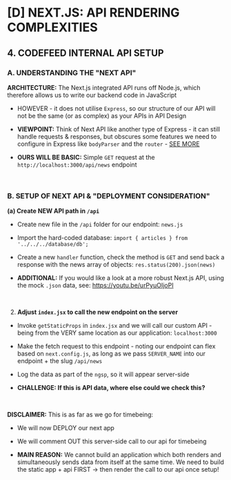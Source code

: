 # [D] NEXT.JS: API RENDERING COMPLEXITIES

## 4. CODEFEED INTERNAL API SETUP

### A. UNDERSTANDING THE "NEXT API"

**ARCHITECTURE:** The Next.js integrated API runs off Node.js, which therefore allows us to write our backend code in JavaScript

- HOWEVER - it does not utilise `Express`, so our structure of our API will not be the same (or as complex) as your APIs in API Design

- **VIEWPOINT:** Think of Next API like another type of Express - it can still handle requests & responses, but obscures some features we need to configure in Express like `bodyParser` and the `router` - [SEE MORE](https://nextjs.org/docs/pages/building-your-application/routing/api-routes)

- **OURS WILL BE BASIC:** Simple `GET` request at the `http://localhost:3000/api/news` endpoint

&nbsp;

### B. SETUP OF NEXT API & "DEPLOYMENT CONSIDERATION"

**(a) Create NEW API path in `/api`**

- Create new file in the `/api` folder for our endpoint: `news.js`

- Import the hard-coded database: `import { articles } from '../../../database/db';`

- Create a new `handler` function, check the method is `GET` and send back a response with the news array of objects: `res.status(200).json(news)`

- **ADDITIONAL:** If you would like a look at a more robust Next.js API, using the mock `.json` data, see: https://youtu.be/urPyuOIjoPI

&nbsp;

2. **Adjust `index.jsx` to call the new endpoint on the server**

- Invoke `getStaticProps` in `index.jsx` and we will call our custom API - being from the VERY same location as our application: `localhost:3000`

- Make the fetch request to this endpoint - noting our endpoint can flex based on `next.config.js`, as long as we pass `SERVER_NAME` into our endpoint + the slug `/api/news`

- Log the data as part of the `ngsp`, so it will appear server-side

- **CHALLENGE: If this is API data, where else could we check this?**

&nbsp;

**DISCLAIMER:** This is as far as we go for timebeing:

- We will now DEPLOY our next app

- We will comment OUT this server-side call to our api for timebeing

- **MAIN REASON:** We cannot build an application which both renders and simultaneously sends data from itself at the same time. We need to build the static app + api FIRST -> then render the call to our api once setup!
